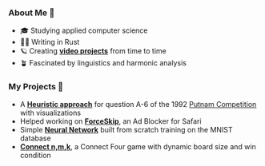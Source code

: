 ### About Me 👋

- 🎓 Studying applied computer science
- 👨‍💻 Writing in Rust
- 🪐 Creating [**video projects**](https://youtube.com/@elias-) from time to time
- 🪴 Fascinated by linguistics and harmonic analysis  

### My Projects 🔭

- A [**Heuristic approach**](https://github.com/eliavaux/putnam-1992) for question A-6 of the 1992 [Putnam Competition](https://en.wikipedia.org/wiki/William_Lowell_Putnam_Mathematical_Competition) with visualizations
- Helped working on [**ForceSkip**](https://github.com/ppauel/youtube-forceskip), an Ad Blocker for Safari
- Simple [**Neural Network**](https://github.com/eliavaux/machine-learning/) built from scratch training on the MNIST database
- [**Connect n,m,k**](https://github.com/eliavaux/machine-learning), a Connect Four game with dynamic board size and win condition
